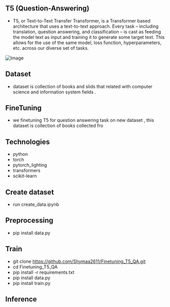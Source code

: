 ## T5 (Question-Answering)
 - T5, or Text-to-Text Transfer Transformer, is a Transformer based architecture that uses a 
   text-to-text approach. Every task – including translation, question answering, and classification – is cast as feeding the model text as input and training it to generate some target text. This allows for the use of the same model, loss function, hyperparameters, etc. across our diverse set of tasks.


![Image](https://t5/t5.jpg)

## Dataset
 - dataset is collection of books and slids that related with computer science and information 
   system fields . 


## FineTuning
 - we finetuning T5 for question answering task on new dataset , this dataset is collection of  books collected fro

## Technologies

 - python
 - torch
 - pytorch_lighting
 - transformers
 - scikit-learn


## Create dataset 
 - run create_data.ipynb

## Preprocessing
 - pip install data.py

## Train
 - git clone https://github.com/Shymaa2611/Finetuning_T5_QA.git
 - cd Finetuning_T5_QA
 - pip install -r requirements.txt
 - pip install data.py
 - pip install train.py


 ## Inference